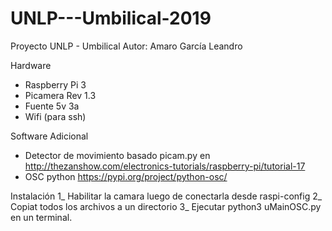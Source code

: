 # UNLP---Umbilical-2019

Proyecto UNLP - Umbilical
Autor: Amaro García Leandro

Hardware
- Raspberry Pi 3
- Picamera Rev 1.3
- Fuente 5v 3a
- Wifi (para ssh)

Software Adicional
- Detector de movimiento basado picam.py en http://thezanshow.com/electronics-tutorials/raspberry-pi/tutorial-17
- OSC python https://pypi.org/project/python-osc/

Instalación
1_ Habilitar la camara luego de conectarla desde raspi-config
2_ Copiat todos los archivos a un directorio
3_ Ejecutar python3 uMainOSC.py en un terminal.
